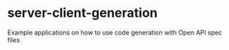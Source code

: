 # server-client-generation
Example applications on how to use code generation with Open API spec files

